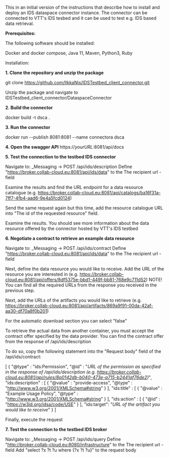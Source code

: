 This in an initial version of the instructions that describe how to install and deploy an IDS dataspace connector instance. The connector can be connected to VTT's IDS tesbed and it can be used to test e.g. IDS based data retrieval.

<b>Prerequisites: </b>

The following software should be installed:

Docker and docker compose,
Java 11,
Maven,
Python3,
Ruby


Installation:

<b>1. Clone the repository and unzip the package</b>

git clone  https://github.com/IlkkaNis/IDSTestbed_client_connector.git

Unzip the package and navigate to IDSTestbed_client_connector/DataspaceConnector

<b>2. Build the connector</b>

docker build -t dsca .

<b>3. Run the connector</b>

docker run --publish 8081:8081 --name connectora dsca

<b>4. Open the swagger API</b>
https://*yourURL*:8081/api/docs

<b>5. Test the connection to the testbed IDS connector</b>

Navigate to: _Messaging -> POST /api/ids/description
Define "https://broker.collab-cloud.eu:8081/api/ids/data" to the The recipient url -field

Examine the results and find the URL endpoint for a data resource catalogue (e.g. https://broker.collab-cloud.eu:8081/api/catalogs/ba16f31a-7ff7-4fb4-aad6-9e4a5fcd0124) 

Send the same request again but this time, add the resource catalogue URL into "The id of the requested resource" field. 

Examine the results. You should see more information about the data resource offered by the connector hosted by VTT's IDS testbed

<b>6. Negotiate a contract to retrieve an example data resource</b>

Navigate to: _Messaging -> POST /api/ids/contract
Define "https://broker.collab-cloud.eu:8081/api/ids/data" to the The recipient url -field

Next, define the data resource you would like to receive. Add the URL of the resource you are interested in (e.g. https://broker.collab-cloud.eu:8081/api/offers/8df5375e-bbd1-449f-bb81-768e9c711d52) 
NOTE! You can find all the required URLs from the response you received in the previous step.

Next, add the URLs of the artifacts you would like to retrieve (e.g. https://broker.collab-cloud.eu:8081/api/artifacts/869a9f91-00da-42af-aa30-df70a8f0b201)

For the automatic download section you can select "false"

To retrieve the actual data from another container, you must accept the contract offer specified by the data provider. You can find the contract offer from the response of /api/ids/description

To do so, copy the following statement into the "Request body" field of the /api/ids/contract:


[
  {
  "@type" : "ids:Permission",
  "@id" : "*URL of the permission as specified in the response of /api/ids/description (e.g. https://broker.collab-cloud.eu:8081/api/rules/8a0142db-b040-473e-a715-b2441af76de2)*",
  "ids:description" : [ {
  "@value" : "provide-access",
  "@type" : "http://www.w3.org/2001/XMLSchema#string"
  } ],
  "ids:title" : [ {
  "@value" : "Example Usage Policy",
  "@type" : "http://www.w3.org/2001/XMLSchema#string"
  } ],
  "ids:action" : [ {
  "@id" : "https://w3id.org/idsa/code/USE"
  } ],
  "ids:target": "*URL of the artifact you would like to receive*"
  }
]

Finally, execute the request



<b> 7. Test the connection to the testbed IDS broker</b>

Navigate to: _Messaging -> POST /api/ids/query
Define "http://broker.collab-cloud.eu:8080/infrastructure" to the The recipient url -field
Add "select ?x ?t ?u where {?x ?t ?u}" to the request body




